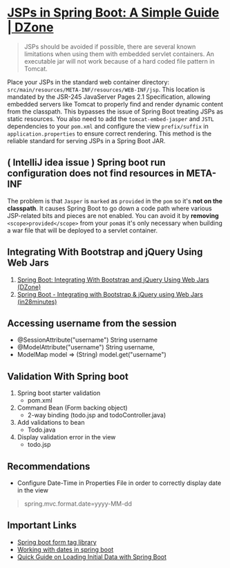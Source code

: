 # [JSPs in Spring Boot: A Simple Guide | DZone](https://dzone.com/articles/spring-boot-with-jsps-in-executable-jars-1)
> JSPs should be avoided if possible, there are several known limitations when using them with embedded servlet containers.
> An executable jar will not work because of a hard coded file pattern in Tomcat.

Place your JSPs in the standard web container directory: `src/main/resources/META-INF/resources/WEB-INF/jsp`. 
This location is mandated by the JSR-245 JavaServer Pages 2.1 Specification, allowing embedded servers like Tomcat to properly find and render dynamic content from the classpath. 
This bypasses the issue of Spring Boot treating JSPs as static resources. You also need to add the `tomcat-embed-jasper` and `JSTL` dependencies to your `pom.xml` and configure the 
view `prefix/suffix` in `application.properties` to ensure correct rendering. This method is the reliable standard for serving JSPs in a Spring Boot JAR.

## **( IntelliJ idea issue )** Spring boot run configuration does not find resources in META-INF 

The problem is that `Jasper` is `marked` as `provided` in the `pom` so it's **not on the classpath**. It causes Spring Boot to go down a code path where various JSP-related bits and pieces are not enabled. You can avoid it by **removing** `<scope>provided</scope>` from your `pom`as it's only necessary when building a war file that will be deployed to a servlet container.

## Integrating With Bootstrap and jQuery Using Web Jars
1. [Spring Boot: Integrating With Bootstrap and jQuery Using Web Jars (DZone)](https://dzone.com/articles/spring-boot-integrating-with-bootstrap-and-jquery)
2.  [Spring Boot - Integrating with Bootstrap & jQuery using Web Jars (in28minutes)](https://www.springboottutorial.com/spring-boot-with-jquery-and-bootstrap-web-jars)

## Accessing username from the session 

* @SessionAttribute("username") String username
* @ModelAttribute("username") String username,
* ModelMap model => (String) model.get("username")

## Validation With Spring boot
1. Spring boot starter validation 
   * pom.xml
2. Command Bean (Form backing object) 
   * 2-way binding (todo.jsp and todoController.java)
3. Add validations to bean
   * Todo.java
4. Display validation error in the view
    * todo.jsp

## Recommendations
* Configure Date-Time in Properties File in order to correctly display date in the view
> spring.mvc.format.date=yyyy-MM-dd

## Important Links
* [Spring boot form tag library](https://docs.spring.io/spring-framework/docs/3.2.x/spring-framework-reference/html/view.html)
* [Working with dates in spring boot](https://www.baeldung.com/spring-date-parameters)
* [Quick Guide on Loading Initial Data with Spring Boot](https://www.baeldung.com/spring-boot-data-sql-and-schema-sql)